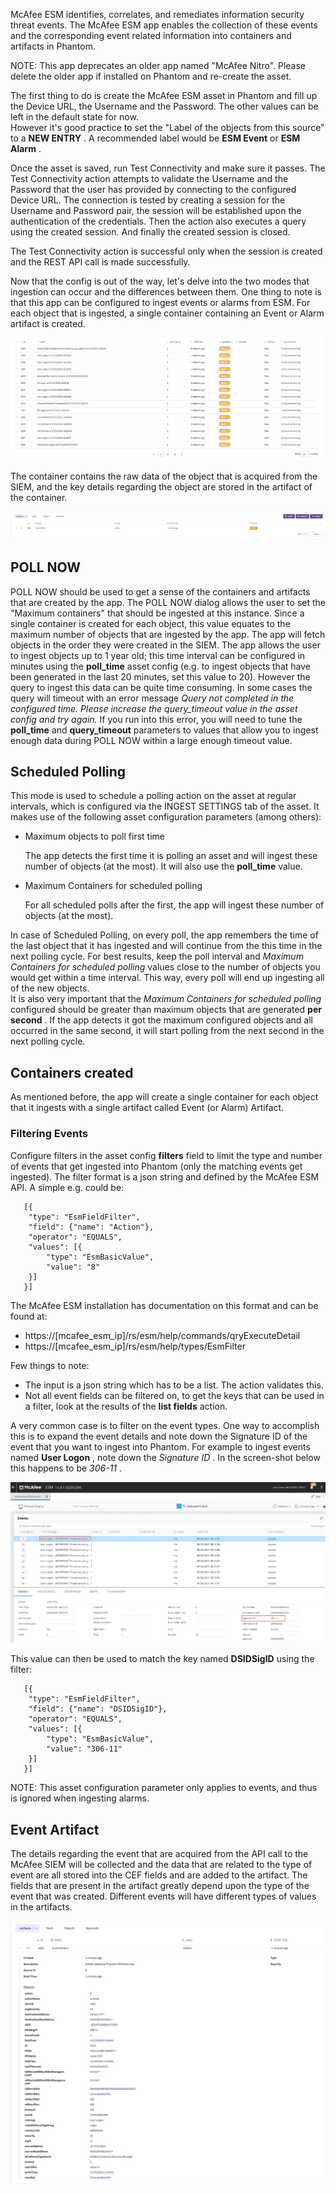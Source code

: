 [comment]: # "File: readme.md"
[comment]: # "Copyright (c) 2016-2018 Splunk Inc."
[comment]: # ""
[comment]: # "Licensed under the Apache License, Version 2.0 (the 'License');"
[comment]: # "you may not use this file except in compliance with the License."
[comment]: # "You may obtain a copy of the License at"
[comment]: # ""
[comment]: # "    http://www.apache.org/licenses/LICENSE-2.0"
[comment]: # ""
[comment]: # "Unless required by applicable law or agreed to in writing, software distributed under"
[comment]: # "the License is distributed on an 'AS IS' BASIS, WITHOUT WARRANTIES OR CONDITIONS OF ANY KIND,"
[comment]: # "either express or implied. See the License for the specific language governing permissions"
[comment]: # "and limitations under the License."
[comment]: # ""
McAfee ESM identifies, correlates, and remediates information security threat events. The McAfee ESM
app enables the collection of these events and the corresponding event related information into
containers and artifacts in Phantom.

NOTE: This app deprecates an older app named "McAfee Nitro". Please delete the older app if
installed on Phantom and re-create the asset.

The first thing to do is create the McAfee ESM asset in Phantom and fill up the Device URL, the
Username and the Password. The other values can be left in the default state for now.  
However it's good practice to set the "Label of the objects from this source" to a **NEW ENTRY** . A
recommended label would be **ESM Event** or **ESM Alarm** .

  

Once the asset is saved, run Test Connectivity and make sure it passes. The Test Connectivity action
attempts to validate the Username and the Password that the user has provided by connecting to the
configured Device URL. The connection is tested by creating a session for the Username and Password
pair, the session will be established upon the authentication of the credentials. Then the action
also executes a query using the created session. And finally the created session is closed.  

The Test Connectivity action is successful only when the session is created and the REST API call is
made successfully.

  
Now that the config is out of the way, let's delve into the two modes that ingestion can occur and
the differences between them. One thing to note is that this app can be configured to ingest events
or alarms from ESM. For each object that is ingested, a single container containing an Event or
Alarm artifact is created.  
  
[![](img/container_list.png)](img/container_list.png)  
  
The container contains the raw data of the object that is acquired from the SIEM, and the key
details regarding the object are stored in the artifact of the container.  
  
[![](img/artifact.png)](img/artifact.png)  
  

## POLL NOW

POLL NOW should be used to get a sense of the containers and artifacts that are created by the app.
The POLL NOW dialog allows the user to set the "Maximum containers" that should be ingested at this
instance. Since a single container is created for each object, this value equates to the maximum
number of objects that are ingested by the app. The app will fetch objects in the order they were
created in the SIEM. The app allows the user to ingest objects up to 1 year old; this time interval
can be configured in minutes using the **poll_time** asset config (e.g. to ingest objects that have
been generated in the last 20 minutes, set this value to 20). However the query to ingest this data
can be quite time consuming. In some cases the query will timeout with an error message *Query not
completed in the configured time. Please increase the query_timeout value in the asset config and
try again.* If you run into this error, you will need to tune the **poll_time** and
**query_timeout** parameters to values that allow you to ingest enough data during POLL NOW within a
large enough timeout value.

## Scheduled Polling

This mode is used to schedule a polling action on the asset at regular intervals, which is
configured via the INGEST SETTINGS tab of the asset. It makes use of the following asset
configuration parameters (among others):

-   Maximum objects to poll first time

      
    The app detects the first time it is polling an asset and will ingest these number of objects
    (at the most). It will also use the **poll_time** value.

-   Maximum Containers for scheduled polling

      
    For all scheduled polls after the first, the app will ingest these number of objects (at the
    most).

In case of Scheduled Polling, on every poll, the app remembers the time of the last object that it
has ingested and will continue from the this time in the next polling cycle. For best results, keep
the poll interval and *Maximum Containers for scheduled polling* values close to the number of
objects you would get within a time interval. This way, every poll will end up ingesting all of the
new objects.  
It is also very important that the *Maximum Containers for scheduled polling* configured should be
greater than maximum objects that are generated **per second** . If the app detects it got the
maximum configured objects and all occurred in the same second, it will start polling from the next
second in the next polling cycle.

## Containers created

As mentioned before, the app will create a single container for each object that it ingests with a
single artifact called Event (or Alarm) Artifact.

### Filtering Events

Configure filters in the asset config **filters** field to limit the type and number of events that
get ingested into Phantom (only the matching events get ingested). The filter format is a json
string and defined by the McAfee ESM API. A simple e.g. could be:  
  

       [{
        "type": "EsmFieldFilter",
        "field": {"name": "Action"},
        "operator": "EQUALS",
        "values": [{
            "type": "EsmBasicValue",
            "value": "8"
        }]
       }]

The McAfee ESM installation has documentation on this format and can be found at:

-   https://\[mcafee_esm_ip\]/rs/esm/help/commands/qryExecuteDetail
-   https://\[mcafee_esm_ip\]/rs/esm/help/types/EsmFilter

Few things to note:

-   The input is a json string which has to be a list. The action validates this.
-   Not all event fields can be filtered on, to get the keys that can be used in a filter, look at
    the results of the **list fields** action.

A very common case is to filter on the event types. One way to accomplish this is to expand the
event details and note down the Signature ID of the event that you want to ingest into Phantom. For
example to ingest events named **User Logon** , note down the *Signature ID* . In the screen-shot
below this happens to be *306-11* .  
  
[![](img/esm_events.png)](img/esm_events.png)  
  
This value can then be used to match the key named **DSIDSigID** using the filter:  
  

       [{
        "type": "EsmFieldFilter",
        "field": {"name": "DSIDSigID"},
        "operator": "EQUALS",
        "values": [{
            "type": "EsmBasicValue",
            "value": "306-11"
        }]
       }]

NOTE: This asset configuration parameter only applies to events, and thus is ignored when ingesting
alarms.

## Event Artifact

The details regarding the event that are acquired from the API call to the McAfee SIEM will be
collected and the data that are related to the type of event are all stored into the CEF fields and
are added to the artifact. The fields that are present in the artifact greatly depend upon the type
of the event that was created. Different events will have different types of values in the
artifacts.  
  
[![](img/event_artifact.png)](img/event_artifact.png)  
